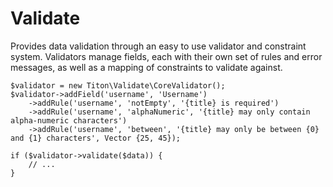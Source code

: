 # Validate #

Provides data validation through an easy to use validator and constraint system. Validators manage fields, 
each with their own set of rules and error messages, as well as a mapping of constraints to validate against.

```hack
$validator = new Titon\Validate\CoreValidator();
$validator->addField('username', 'Username')
    ->addRule('username', 'notEmpty', '{title} is required')
    ->addRule('username', 'alphaNumeric', '{title} may only contain alpha-numeric characters')
    ->addRule('username', 'between', '{title} may only be between {0} and {1} characters', Vector {25, 45});
    
if ($validator->validate($data)) {
    // ...
}
```